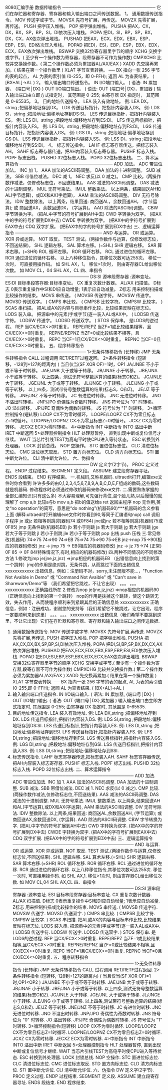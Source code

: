 8080汇编手册 
数据传输指令
──────────────────────────────
它们在存贮器和寄存器、寄存器和输入输出端口之间传送数据。
1。 通用数据传送指令。
MOV 传送字或字节。
MOVSX 先符号扩展，再传送。
MOVZX 先零扩展，再传送。
PUSH 把字压入堆栈。
POP 把字弹出堆栈。
PUSHA 把AX，CX，DX，BX，SP，BP，SI，DI依次压入堆栈。
POPA 把DI，SI，BP，SP，BX，DX，CX，AX依次弹出堆栈。
PUSHAD 把EAX，ECX，EDX，EBX，ESP，EBP，ESI，EDI依次压入堆栈。
POPAD 把EDI，ESI，EBP，ESP，EBX，EDX，ECX，EAX依次弹出堆栈。
BSWAP 交换32位寄存器里字节的顺序
XCHG 交换字或字节。( 至少有一个操作数为寄存器，段寄存器不可作为操作数)
CMPXCHG 比较并交换操作数。( 第二个操作数必须为累加器AL/AX/EAX )
XADD 先交换再累加。( 结果在第一个操作数里 )
XLAT 字节查表转换。
── BX 指向一张 256 字节的表的起点， AL 为表的索引值 (0-255，即
0-FFH); 返回 AL 为查表结果。 ( [BX+AL]->AL )
2。 输入输出端口传送指令。
IN I/O端口输入。 ( 语法: IN 累加器， {端口号│DX} )
OUT I/O端口输出。 ( 语法: OUT {端口号│DX}，累加器 )
输入输出端口由立即方式指定时， 其范围是 0-255; 由寄存器 DX 指定时，
其范围是 0-65535。
3。 目的地址传送指令。
LEA 装入有效地址。
例: LEA DX，string ;把偏移地址存到DX。
LDS 传送目标指针，把指针内容装入DS。
例: LDS SI，string ;把段地址:偏移地址存到DS:SI。
LES 传送目标指针，把指针内容装入ES。
例: LES DI，string ;把段地址:偏移地址存到ES:DI。
LFS 传送目标指针，把指针内容装入FS。
例: LFS DI，string ;把段地址:偏移地址存到FS:DI。
LGS 传送目标指针，把指针内容装入GS。
例: LGS DI，string ;把段地址:偏移地址存到GS:DI。
LSS 传送目标指针，把指针内容装入SS。
例: LSS DI，string ;把段地址:偏移地址存到SS:DI。
4。 标志传送指令。
LAHF 标志寄存器传送，把标志装入AH。
SAHF 标志寄存器传送，把AH内容装入标志寄存器。
PUSHF 标志入栈。
POPF 标志出栈。
PUSHD 32位标志入栈。
POPD 32位标志出栈。
二、算术运算指令
──────────────────────────────
ADD 加法。
ADC 带进位加法。
INC 加 1。
AAA 加法的ASCII码调整。
DAA 加法的十进制调整。
SUB 减法。
SBB 带借位减法。
DEC 减 1。
NEC 求反(以 0 减之)。
CMP 比较。(两操作数作减法，仅修改标志位，不回送结果)。
AAS 减法的ASCII码调整。
DAS 减法的十进制调整。
MUL 无符号乘法。
IMUL 整数乘法。
以上两条，结果回送AH和AL(字节运算)，或DX和AX(字运算)，
AAM 乘法的ASCII码调整。
DIV 无符号除法。
IDIV 整数除法。
以上两条，结果回送:
商回送AL，余数回送AH， (字节运算);
或 商回送AX，余数回送DX， (字运算)。
AAD 除法的ASCII码调整。
CBW 字节转换为字。 (把AL中字节的符号扩展到AH中去)
CWD 字转换为双字。 (把AX中的字的符号扩展到DX中去)
CWDE 字转换为双字。 (把AX中的字符号扩展到EAX中去)
CDQ 双字扩展。 (把EAX中的字的符号扩展到EDX中去)
三、逻辑运算指令
────────────────────────────
AND 与运算。
OR 或运算。
XOR 异或运算。
NOT 取反。
TEST 测试。(两操作数作与运算，仅修改标志位，不回送结果)。
SHL 逻辑左移。
SAL 算术左移。(=SHL)
SHR 逻辑右移。
SAR 算术右移。(=SHR)
ROL 循环左移。
ROR 循环右移。
RCL 通过进位的循环左移。
RCR 通过进位的循环右移。
以上八种移位指令，其移位次数可达255次。
移位一次时， 可直接用操作码。 如 SHL AX，1。
移位>1次时， 则由寄存器CL给出移位次数。
如 MOV CL，04
SHL AX，CL
四、串指令
───────────────────────────
DS:SI 源串段寄存器 :源串变址。
ES:DI 目标串段寄存器:目标串变址。
CX 重复次数计数器。
AL/AX 扫描值。
D标志 0表示重复操作中SI和DI应自动增量; 1表示应自动减量。
Z标志 用来控制扫描或比较操作的结束。
MOVS 串传送。
( MOVSB 传送字符。 MOVSW 传送字。 MOVSD 传送双字。 )
CMPS 串比较。
( CMPSB 比较字符。 CMPSW 比较字。 )
SCAS 串扫描。
把AL或AX的内容与目标串作比较，比较结果反映在标志位。
LODS 装入串。
把源串中的元素(字或字节)逐一装入AL或AX中。
( LODSB 传送字符。 LODSW 传送字。 LODSD 传送双字。 )
STOS 保存串。
是LODS的逆过程。
REP 当CX/ECX<>0时重复。
REPE/REPZ 当ZF=1或比较结果相等，且CX/ECX<>0时重复。
REPNE/REPNZ 当ZF=0或比较结果不相等，且CX/ECX<>0时重复。
REPC 当CF=1且CX/ECX<>0时重复。
REPNC 当CF=0且CX/ECX<>0时重复。
五、程序转移指令
──────────────────────────
1>无条件转移指令 (长转移)
JMP 无条件转移指令
CALL 过程调用
RET/RETF过程返回。
2>条件转移指令 (短转移，-128到+127的距离内)
( 当且仅当(SF XOR OF)=1时，OP1 JA/JNBE 不小于或不等于时转移。
JAE/JNB 大于或等于转移。
JB/JNAE 小于转移。
JBE/JNA 小于或等于转移。
以上四条，测试无符号整数运算的结果(标志C和Z)。
JG/JNLE 大于转移。
JGE/JNL 大于或等于转移。
JL/JNGE 小于转移。
JLE/JNG 小于或等于转移。
以上四条，测试带符号整数运算的结果(标志S，O和Z)。
JE/JZ 等于转移。
JNE/JNZ 不等于时转移。
JC 有进位时转移。
JNC 无进位时转移。
JNO 不溢出时转移。
JNP/JPO 奇偶性为奇数时转移。
JNS 符号位为 "0" 时转移。
JO 溢出转移。
JP/JPE 奇偶性为偶数时转移。
JS 符号位为 "1" 时转移。
3>循环控制指令(短转移)
LOOP CX不为零时循环。
LOOPE/LOOPZ CX不为零且标志Z=1时循环。
LOOPNE/LOOPNZ CX不为零且标志Z=0时循环。
JCXZ CX为零时转移。
JECXZ ECX为零时转移。
4>中断指令
INT 中断指令
INTO 溢出中断
IRET 中断返回
5>处理器控制指令
HLT 处理器暂停， 直到出现中断或复位信号才继续。
WAIT 当芯片引线TEST为高电平时使CPU进入等待状态。
ESC 转换到外处理器。
LOCK 封锁总线。
NOP 空操作。
STC 置进位标志位。
CLC 清进位标志位。
CMC 进位标志取反。
STD 置方向标志位。
CLD 清方向标志位。
STI 置中断允许位。
CLI 清中断允许位。
六、伪指令
───────────────────────────
DW 定义字(2字节)。
PROC 定义过程。
ENDP 过程结束。
SEGMENT 定义段。
ASSUME 建立段寄存器寻址。
ENDS 段结束。
END 程序结束。
一.机械码,又称机器码.
ultraedit打开,编辑exe文件时你会看到
许许多多的由0,1,2,3,4,5,6,7,8,9,A,B,C,D,E,F组成的数码,这些数码
就是机器码.
修改程序时必须通过修改机器码来修改exe文件.
二.需要熟练掌握的全部汇编知识(只有这么多)
不大容易理解,可先强行背住,混个脸儿熟,以后慢慢的就理解了
cmp a,b 比较a与b
mov a,b 把b的值送给a
ret 返回主程序
nop 无作用,英文“no operation”的简写，意思是“do nothing”(机器码90)***机器码的含义参看上面
(解释:ultraedit打开编辑exe文件时你看到90,等同于汇编语句nop)
call 调用子程序
je 或jz 若相等则跳(机器码74 或0F84)
jne或jnz 若不相等则跳(机器码75或0F85)
jmp 无条件跳(机器码EB)
jb 若小于则跳
ja 若大于则跳
jg 若大于则跳
jge 若大于等于则跳
jl 若小于则跳
jle 若小于等于则跳
pop 出栈
push 压栈
三.常见修改(机器码)
74=>75 74=>90 74=>EB
75=>74 75=>90 75=>EB
jnz->nop
75->90(相应的机器码修改)
jnz -> jmp
75 -> EB(相应的机器码修改)
jnz -> jz
75->74 (正常) 0F 85 -> 0F 84(特殊情况下,有时,相应的机器码修改)
四.两种不同情况的不同修改方法
1.修改为jmp
je(jne,jz,jnz) =>jmp相应的机器码EB （出错信息向上找到的第一个跳转）jmp的作用是绝对跳，无条件跳，从而跳过下面的出错信息
xxxxxxxxxxxx 出错信息，例如：注册码不对，sorry,未注册版不能...，"Function Not Avaible in Demo" 或 "Command Not Avaible" 或 "Can&#39;t save in Shareware/Demo"等 （我们希望把它跳过，不让它出现）
。。。
。。。
xxxxxxxxxxxx 正确路线所在
2.修改为nop
je(jne,jz,jnz) =>nop相应的机器码90 （正确信息向上找到的第一个跳转） nop的作用是抹掉这个跳转，使这个跳转无效，失去作用，从而使程序顺利来到紧跟其后的正确信息处
xxxxxxxxxxxx 正确信息，例如：注册成功，谢谢您的支持等（我们希望它不被跳过，让它出现，程序一定要顺利来到这里）
。。。
。。。
xxxxxxxxxxxx 出错信息（我们希望不要跳到这里，不让它出现）它们在存贮器和寄存器、寄存器和输入输出端口之间传送数据. 
1. 通用数据传送指令. 
MOV   传送字或字节. 
MOVSX 先符号扩展,再传送. 
MOVZX 先零扩展,再传送. 
PUSH   把字压入堆栈. 
POP   把字弹出堆栈. 
PUSHA 把AX,CX,DX,BX,SP,BP,SI,DI依次压入堆栈. 
POPA   把DI,SI,BP,SP,BX,DX,CX,AX依次弹出堆栈. 
PUSHAD 把EAX,ECX,EDX,EBX,ESP,EBP,ESI,EDI依次压入堆栈. 
POPAD 把EDI,ESI,EBP,ESP,EBX,EDX,ECX,EAX依次弹出堆栈. 
BSWAP 交换32位寄存器里字节的顺序 
XCHG   交换字或字节.( 至少有一个操作数为寄存器,段寄存器不可作为操作数) 
CMPXCHG 比较并交换操作数.( 第二个操作数必须为累加器AL/AX/EAX ) 
XADD   先交换再累加.( 结果在第一个操作数里 ) 
XLAT   字节查表转换. 
── BX 指向一张 256 字节的表的起点, AL 为表的索引值 (0-255,即 
0-FFH); 返回 AL 为查表结果. ( [BX+AL]->AL ) 
2. 输入输出端口传送指令. 
IN   I/O端口输入. ( 语法: IN 累加器, {端口号│DX} ) 
OUT   I/O端口输出. ( 语法: OUT {端口号│DX},累加器 ) 
输入输出端口由立即方式指定时, 其范围是 0-255; 由寄存器 DX 指定时, 
其范围是 0-65535. 
3. 目的地址传送指令. 
LEA   装入有效地址. 
例: LEA DX,string ;把偏移地址存到DX. 
LDS   传送目标指针,把指针内容装入DS. 
例: LDS SI,string ;把段地址:偏移地址存到DS:SI. 
LES   传送目标指针,把指针内容装入ES. 
例: LES DI,string ;把段地址:偏移地址存到ESI. 
LFS   传送目标指针,把指针内容装入FS. 
例: LFS DI,string ;把段地址:偏移地址存到FSI. 
LGS   传送目标指针,把指针内容装入GS. 
例: LGS DI,string ;把段地址:偏移地址存到GSI. 
LSS   传送目标指针,把指针内容装入SS. 
例: LSS DI,string ;把段地址:偏移地址存到SSI. 
4. 标志传送指令. 
LAHF   标志寄存器传送,把标志装入AH. 
SAHF   标志寄存器传送,把AH内容装入标志寄存器. 
PUSHF   标志入栈. 
POPF   标志出栈. 
PUSHD   32位标志入栈. 
POPD   32位标志出栈. 
二、算术运算指令 
─────────────────────────────────────── 
ADD   加法. 
ADC   带进位加法. 
INC   加 1. 
AAA   加法的ASCII码调整. 
DAA   加法的十进制调整. 
SUB   减法. 
SBB   带借位减法. 
DEC   减 1. 
NEC   求反(以 0 减之). 
CMP   比较.(两操作数作减法,仅修改标志位,不回送结果). 
AAS   减法的ASCII码调整. 
DAS   减法的十进制调整. 
MUL   无符号乘法. 
IMUL   整数乘法. 
以上两条,结果回送AH和AL(字节运算),或DX和AX(字运算), 
AAM   乘法的ASCII码调整. 
DIV   无符号除法. 
IDIV   整数除法. 
以上两条,结果回送: 
商回送AL,余数回送AH, (字节运算); 
或 商回送AX,余数回送DX, (字运算). 
AAD   除法的ASCII码调整. 
CBW   字节转换为字. (把AL中字节的符号扩展到AH中去) 
CWD   字转换为双字. (把AX中的字的符号扩展到DX中去) 
CWDE   字转换为双字. (把AX中的字符号扩展到EAX中去) 
CDQ   双字扩展.   (把EAX中的字的符号扩展到EDX中去) 
三、逻辑运算指令 
─────────────────────────────────────── 
AND   与运算. 
OR   或运算. 
XOR   异或运算. 
NOT   取反. 
TEST   测试.(两操作数作与运算,仅修改标志位,不回送结果). 
SHL   逻辑左移. 
SAL   算术左移.(=SHL) 
SHR   逻辑右移. 
SAR   算术右移.(=SHR) 
ROL   循环左移. 
ROR   循环右移. 
RCL   通过进位的循环左移. 
RCR   通过进位的循环右移. 
以上八种移位指令,其移位次数可达255次. 
移位一次时, 可直接用操作码. 如 SHL AX,1. 
移位>1次时, 则由寄存器CL给出移位次数. 
如 MOV CL,04 
SHL AX,CL 
四、串指令 
─────────────────────────────────────── 
DS:SI   源串段寄存器 :源串变址. 
ESI   目标串段寄存器:目标串变址. 
CX   重复次数计数器. 
AL/AX   扫描值. 
D标志   0表示重复操作中SI和DI应自动增量; 1表示应自动减量. 
Z标志   用来控制扫描或比较操作的结束. 
MOVS   串传送. 
( MOVSB 传送字符.   MOVSW 传送字.   MOVSD 传送双字. ) 
CMPS   串比较. 
( CMPSB 比较字符.   CMPSW 比较字. ) 
SCAS   串扫描. 
把AL或AX的内容与目标串作比较,比较结果反映在标志位. 
LODS   装入串. 
把源串中的元素(字或字节)逐一装入AL或AX中. 
( LODSB 传送字符.   LODSW 传送字.   LODSD 传送双字. ) 
STOS   保存串. 
是LODS的逆过程. 
REP   当CX/ECX<>0时重复. 
REPE/REPZ   当ZF=1或比较结果相等,且CX/ECX<>0时重复. 
REPNE/REPNZ   当ZF=0或比较结果不相等,且CX/ECX<>0时重复. 
REPC   当CF=1且CX/ECX<>0时重复. 
REPNC   当CF=0且CX/ECX<>0时重复. 
五、程序转移指令 
─────────────────────────────────────── 
1>无条件转移指令 (长转移) 
JMP   无条件转移指令 
CALL   过程调用 
RET/RETF过程返回. 
2>条件转移指令 (短转移,-128到+127的距离内) 
( 当且仅当(SF XOR OF)=1时,OP1<OP2 ) 
JA/JNBE 不小于或不等于时转移. 
JAE/JNB 大于或等于转移. 
JB/JNAE 小于转移. 
JBE/JNA 小于或等于转移. 
以上四条,测试无符号整数运算的结果(标志C和Z). 
JG/JNLE 大于转移. 
JGE/JNL 大于或等于转移. 
JL/JNGE 小于转移. 
JLE/JNG 小于或等于转移. 
以上四条,测试带符号整数运算的结果(标志S,O和Z). 
JE/JZ   等于转移. 
JNE/JNZ 不等于时转移. 
JC   有进位时转移. 
JNC   无进位时转移. 
JNO   不溢出时转移. 
JNP/JPO 奇偶性为奇数时转移. 
JNS   符号位为 "0" 时转移. 
JO   溢出转移. 
JP/JPE 奇偶性为偶数时转移. 
JS   符号位为 "1" 时转移. 
3>循环控制指令(短转移) 
LOOP   CX不为零时循环. 
LOOPE/LOOPZ   CX不为零且标志Z=1时循环. 
LOOPNE/LOOPNZ   CX不为零且标志Z=0时循环. 
JCXZ   CX为零时转移. 
JECXZ   ECX为零时转移. 
4>中断指令 
INT   中断指令 
INTO   溢出中断 
IRET   中断返回 
5>处理器控制指令 
HLT   处理器暂停, 直到出现中断或复位信号才继续. 
WAIT   当芯片引线TEST为高电平时使CPU进入等待状态. 
ESC   转换到外处理器. 
LOCK   封锁总线. 
NOP   空操作. 
STC   置进位标志位. 
CLC   清进位标志位. 
CMC   进位标志取反. 
STD   置方向标志位. 
CLD   清方向标志位. 
STI   置中断允许位. 
CLI   清中断允许位. 
六、伪指令 
DW   定义字(2字节). 
PROC   定义过程. 
ENDP   过程结束. 
SEGMENT 定义段. 
ASSUME 建立段寄存器寻址. 
ENDS   段结束. 
END   程序结束.
 
